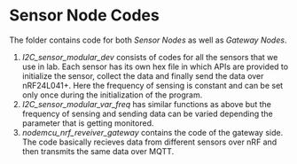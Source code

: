 # Sensor Node Codes

The folder contains code for both *Sensor Nodes* as well as *Gateway Nodes*. 

1. _I2C_sensor_modular_dev_ consists of codes for all the sensors that we use in lab. Each sensor has its own hex file in which APIs are provided to initialize the sensor, collect the data and finally send the data over nRF24L041+. Here the frequency of sensing is constant and can be set only once during the initialization of the program.
2. _I2C_sensor_modular_var_freq_ has similar functions as above but the frequency of sensing and sending data can be varied depending the parameter that is getting monitored.
3. _nodemcu_nrf_reveiver_gateway_ contains the code of the gateway side. The code basically recieves data from different sensors over nRF and then transmits the same data over MQTT. 